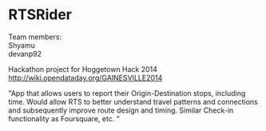 RTSRider
========
Team members:    
Shyamu    
devanp92   

Hackathon project for Hoggetown Hack 2014
http://wiki.opendataday.org/GAINESVILLE2014

"App that allows users to report their Origin-Destination stops, including time. Would allow RTS to better understand travel patterns and connections and subsequently improve route design and timing. Similar Check-in functionality as Foursquare, etc. "    

